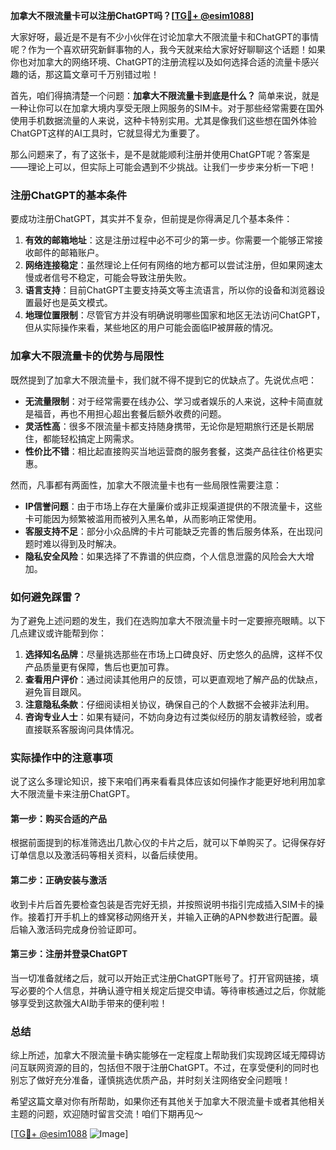 **加拿大不限流量卡可以注册ChatGPT吗？[[TG💪+ @esim1088](https://t.me/s/esim1088)]**

大家好呀，最近是不是有不少小伙伴在讨论加拿大不限流量卡和ChatGPT的事情呢？作为一个喜欢研究新鲜事物的人，我今天就来给大家好好聊聊这个话题！如果你也对加拿大的网络环境、ChatGPT的注册流程以及如何选择合适的流量卡感兴趣的话，那这篇文章可千万别错过啦！

首先，咱们得搞清楚一个问题：**加拿大不限流量卡到底是什么？** 简单来说，就是一种让你可以在加拿大境内享受无限上网服务的SIM卡。对于那些经常需要在国外使用手机数据流量的人来说，这种卡特别实用。尤其是像我们这些想在国外体验ChatGPT这样的AI工具时，它就显得尤为重要了。

那么问题来了，有了这张卡，是不是就能顺利注册并使用ChatGPT呢？答案是——理论上可以，但实际上可能会遇到不少挑战。让我们一步步来分析一下吧！

### 注册ChatGPT的基本条件

要成功注册ChatGPT，其实并不复杂，但前提是你得满足几个基本条件：

1. **有效的邮箱地址**：这是注册过程中必不可少的第一步。你需要一个能够正常接收邮件的邮箱账户。
2. **网络连接稳定**：虽然理论上任何有网络的地方都可以尝试注册，但如果网速太慢或者信号不稳定，可能会导致注册失败。
3. **语言支持**：目前ChatGPT主要支持英文等主流语言，所以你的设备和浏览器设置最好也是英文模式。
4. **地理位置限制**：尽管官方并没有明确说明哪些国家和地区无法访问ChatGPT，但从实际操作来看，某些地区的用户可能会面临IP被屏蔽的情况。

### 加拿大不限流量卡的优势与局限性

既然提到了加拿大不限流量卡，我们就不得不提到它的优缺点了。先说优点吧：

- **无流量限制**：对于经常需要在线办公、学习或者娱乐的人来说，这种卡简直就是福音，再也不用担心超出套餐后额外收费的问题。
- **灵活性高**：很多不限流量卡都支持随身携带，无论你是短期旅行还是长期居住，都能轻松搞定上网需求。
- **性价比不错**：相比起直接购买当地运营商的服务套餐，这类产品往往价格更实惠。

然而，凡事都有两面性，加拿大不限流量卡也有一些局限性需要注意：

- **IP信誉问题**：由于市场上存在大量廉价或非正规渠道提供的不限流量卡，这些卡可能因为频繁被滥用而被列入黑名单，从而影响正常使用。
- **客服支持不足**：部分小众品牌的卡片可能缺乏完善的售后服务体系，在出现问题时难以得到及时解决。
- **隐私安全风险**：如果选择了不靠谱的供应商，个人信息泄露的风险会大大增加。

### 如何避免踩雷？

为了避免上述问题的发生，我们在选购加拿大不限流量卡时一定要擦亮眼睛。以下几点建议或许能帮到你：

1. **选择知名品牌**：尽量挑选那些在市场上口碑良好、历史悠久的品牌，这样不仅产品质量更有保障，售后也更加可靠。
2. **查看用户评价**：通过阅读其他用户的反馈，可以更直观地了解产品的优缺点，避免盲目跟风。
3. **注意隐私条款**：仔细阅读相关协议，确保自己的个人数据不会被非法利用。
4. **咨询专业人士**：如果有疑问，不妨向身边有过类似经历的朋友请教经验，或者直接联系客服询问具体情况。

### 实际操作中的注意事项

说了这么多理论知识，接下来咱们再来看看具体应该如何操作才能更好地利用加拿大不限流量卡来注册ChatGPT。

#### 第一步：购买合适的产品

根据前面提到的标准筛选出几款心仪的卡片之后，就可以下单购买了。记得保存好订单信息以及激活码等相关资料，以备后续使用。

#### 第二步：正确安装与激活

收到卡片后首先要检查包装是否完好无损，并按照说明书指引完成插入SIM卡的操作。接着打开手机上的蜂窝移动网络开关，并输入正确的APN参数进行配置。最后输入激活码完成身份验证即可。

#### 第三步：注册并登录ChatGPT

当一切准备就绪之后，就可以开始正式注册ChatGPT账号了。打开官网链接，填写必要的个人信息，并确认遵守相关规定后提交申请。等待审核通过之后，你就能够享受到这款强大AI助手带来的便利啦！

### 总结

综上所述，加拿大不限流量卡确实能够在一定程度上帮助我们实现跨区域无障碍访问互联网资源的目的，包括但不限于注册ChatGPT。不过，在享受便利的同时也别忘了做好充分准备，谨慎挑选优质产品，并时刻关注网络安全问题哦！

希望这篇文章对你有所帮助，如果你还有其他关于加拿大不限流量卡或者其他相关主题的问题，欢迎随时留言交流！咱们下期再见～

[[TG💪+ @esim1088](https://t.me/s/esim1088) ![Image](https://i.postimg.cc/4NQfJmqS/Snipaste-2025-05-13-00-14-12.png)]